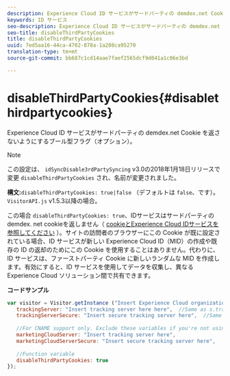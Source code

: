 ```yaml
---
description: Experience Cloud ID サービスがサードパーティの demdex.net Cookie を返さないようにするブール型フラグ（オプション）。
keywords: ID サービス
seo-description: Experience Cloud ID サービスがサードパーティの demdex.net Cookie を返さないようにするブール型フラグ（オプション）。
seo-title: disableThirdPartyCookies
title: disableThirdPartyCookies
uuid: 7ed5aa16-44ca-4702-878a-1a208ca95270
translation-type: tm+mt
source-git-commit: bb687c1cd14aae7faef2565dcf9d041a1c06e3bd

---
```



# disableThirdPartyCookies{#disablethirdpartycookies}

Experience Cloud ID サービスがサードパーティの demdex.net Cookie を返さないようにするブール型フラグ（オプション）。

>[!NOTE]
>
>この設定は、 `idSyncDisable3rdPartySyncing` v3.0の2018年1月18日リリースで変更 `disableThirdPartyCookies` され、名前が変更されました。

**構文:**`disableThirdPartyCookies: true|false` （デフォルトは `false`、です）。`VisitorAPI.js` v1.5.3以降の場合。

この場合 `disableThirdPartyCookies: true`、IDサービスはサードパーティのdemdex. net cookieを返しません（ [cookieとExperience Cloud IDサービスを参照してください](../../mcvid-introduction/mcvid-cookies.md) ）。サイトの訪問者のブラウザーにこの Cookie が既に設定されている場合、ID サービスが新しい Experience Cloud ID（MID）の作成や既存の ID の返却のためにこの Cookie を使用することはありません。代わりに、ID サービスは、ファーストパーティ Cookie に新しいランダムな MID を作成します。有効にすると、ID サービスを使用してデータを収集し、異なる Experience Cloud ソリューション間で共有できます。

**コードサンプル**

```js
var visitor = Visitor.getInstance ("Insert Experience Cloud organization ID here",{ 
   trackingServer: "Insert tracking server here here",  //Same as s.trackingServer 
   trackingServerSecure: "Insert secure tracking server here",  //Same as s.trackingServerSecure 
 
   //For CNAME support only. Exclude these variables if you're not using CNAME 
   marketingCloudServer: "Insert tracking server here", 
   marketingCloudServerSecure: "Insert secure tracking server here", 
 
   //Function variable 
   disableThirdPartyCookies: true 
});
```

